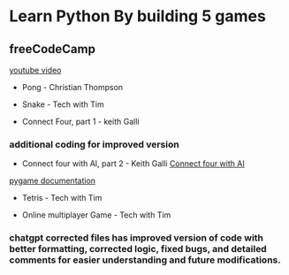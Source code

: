 # Learn Python By building 5 games

## freeCodeCamp

[youtube video](https://youtu.be/XGf2GcyHPhc?si=DwGBDk-fAVaIk2nB)

- Pong - Christian Thompson

- Snake - Tech with Tim

- Connect Four, part 1 - keith Galli

### additional coding for improved version
- Connect four with AI, part 2 - Keith Galli
[Connect four with AI](https://youtu.be/MMLtza3CZFM?si=zrsqayr4mAVcWrYM)

[pygame documentation](pygame.org/docs/)

- Tetris - Tech with Tim

- Online multiplayer Game - Tech with Tim

### chatgpt corrected files has improved version of code with better formatting, corrected logic, fixed bugs, and detailed comments for easier understanding and future modifications.